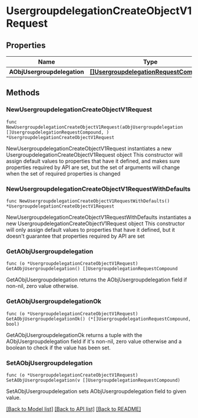 # UsergroupdelegationCreateObjectV1Request

## Properties

Name | Type | Description | Notes
------------ | ------------- | ------------- | -------------
**AObjUsergroupdelegation** | [**[]UsergroupdelegationRequestCompound**](UsergroupdelegationRequestCompound.md) |  | 

## Methods

### NewUsergroupdelegationCreateObjectV1Request

`func NewUsergroupdelegationCreateObjectV1Request(aObjUsergroupdelegation []UsergroupdelegationRequestCompound, ) *UsergroupdelegationCreateObjectV1Request`

NewUsergroupdelegationCreateObjectV1Request instantiates a new UsergroupdelegationCreateObjectV1Request object
This constructor will assign default values to properties that have it defined,
and makes sure properties required by API are set, but the set of arguments
will change when the set of required properties is changed

### NewUsergroupdelegationCreateObjectV1RequestWithDefaults

`func NewUsergroupdelegationCreateObjectV1RequestWithDefaults() *UsergroupdelegationCreateObjectV1Request`

NewUsergroupdelegationCreateObjectV1RequestWithDefaults instantiates a new UsergroupdelegationCreateObjectV1Request object
This constructor will only assign default values to properties that have it defined,
but it doesn't guarantee that properties required by API are set

### GetAObjUsergroupdelegation

`func (o *UsergroupdelegationCreateObjectV1Request) GetAObjUsergroupdelegation() []UsergroupdelegationRequestCompound`

GetAObjUsergroupdelegation returns the AObjUsergroupdelegation field if non-nil, zero value otherwise.

### GetAObjUsergroupdelegationOk

`func (o *UsergroupdelegationCreateObjectV1Request) GetAObjUsergroupdelegationOk() (*[]UsergroupdelegationRequestCompound, bool)`

GetAObjUsergroupdelegationOk returns a tuple with the AObjUsergroupdelegation field if it's non-nil, zero value otherwise
and a boolean to check if the value has been set.

### SetAObjUsergroupdelegation

`func (o *UsergroupdelegationCreateObjectV1Request) SetAObjUsergroupdelegation(v []UsergroupdelegationRequestCompound)`

SetAObjUsergroupdelegation sets AObjUsergroupdelegation field to given value.



[[Back to Model list]](../README.md#documentation-for-models) [[Back to API list]](../README.md#documentation-for-api-endpoints) [[Back to README]](../README.md)


